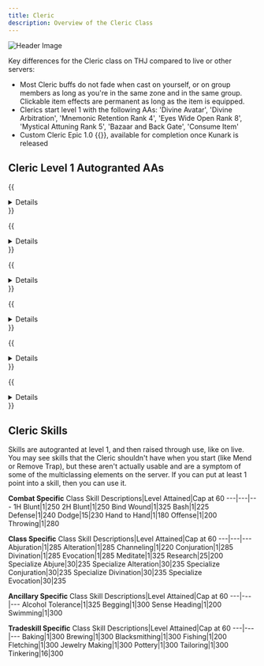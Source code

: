 ```yaml
---
title: Cleric
description: Overview of the Cleric Class
---
```


![Header Image](/images/classes.webp)

Key differences for the Cleric class on THJ compared to live or other servers:

- Most Cleric buffs do not fade when cast on yourself, or on group members as long as you're in the same zone and in the same group. Clickable item effects are permanent as long as the item is equipped.
- Clerics start level 1 with the following AAs: 'Divine Avatar', 'Divine Arbitration', 'Mnemonic Retention Rank 4', 'Eyes Wide Open Rank 8', 'Mystical Attuning Rank 5', 'Bazaar and Back Gate', 'Consume Item'
- Custom Cleric Epic 1.0 {{<item id="20542" name="Water Sprinkler of the Nem Ankh" link="/equipment-guide/epics/clr-epic/">}}, available for completion once Kunark is released

## Cleric Level 1 Autogranted AAs

{{<details title="Divine Avatar (Active)">}}
Every 10 minutes, This ability infuses you with a divine spirit, greatly increasing your physical prowess for a short period of time.  Additional ranks increase this effect.
{{</details>}}

{{<details title="Divine Arbitration (Active)">}}
Every 3 minutes, Using this ability balances the health of your group such that all group members end up with the same amount of damage taken.  The first rank does so at a 20 percent penalty to the average, the second rank does so at a 10 percent penalty, and the final rank does so at no penalty.
{{</details>}}

{{<details title="Bazaar and Back Gate (Active)">}}
Every 2 minutes.  Using this ability will transport you to the Bazaar.  While still in the Bazaar, you can use this ability again and it will return you to where you were prior to entering the Bazaar.
{{</details>}}

{{<details title="Mnemonic Retention Rank 4 (Passive)">}}
This ability gives you an additional spell slot so you can memorize an additional spell.
{{</details>}}

{{<details title="Eyes Wide Open Rank 8 (Passive)">}}
This passive ability increases the capacity of your extended target window by one slot per rank.
{{</details>}}

{{<details title="Mystical Attuning Rank 5 (Passive)">}}
This ability increases the number of mystical effects that can affect you at once by 1 per rank.
{{</details>}}

## Cleric Skills

Skills are autogranted at level 1, and then raised through use, like on live. You may see skills that the Cleric shouldn't have when you start (like Mend or Remove Trap), but these aren't actually usable and are a symptom of some of the multiclassing elements on the server. If you can put at least 1 point into a skill, then you can use it.

**Combat Specific**
Class Skill Descriptions|Level Attained|Cap at 60
---|---|---
1H Blunt|1|250
2H Blunt|1|250
Bind Wound|1|325
Bash|1|225
Defense|1|240
Dodge|15|230
Hand to Hand|1|180
Offense|1|200
Throwing|1|280

**Class Specific**
Class Skill Descriptions|Level Attained|Cap at 60
---|---|---
Abjuration|1|285
Alteration|1|285
Channeling|1|220
Conjuration|1|285
Divination|1|285
Evocation|1|285
Meditate|1|325
Research|25|200
Specialize Abjure|30|235
Specialize Alteration|30|235
Specialize Conjuration|30|235
Specialize Divination|30|235
Specialize Evocation|30|235

**Ancillary Specific**
Class Skill Descriptions|Level Attained|Cap at 60
---|---|---
Alcohol Tolerance|1|325
Begging|1|300
Sense Heading|1|200
Swimming|1|300

**Tradeskill Specific**
Class Skill Descriptions|Level Attained|Cap at 60
---|---|---
Baking|1|300
Brewing|1|300
Blacksmithing|1|300
Fishing|1|200
Fletching|1|300
Jewelry Making|1|300
Pottery|1|300
Tailoring|1|300
Tinkering|16|300